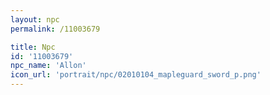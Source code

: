```yaml
---
layout: npc
permalink: /11003679

title: Npc
id: '11003679'
npc_name: 'Allon'
icon_url: 'portrait/npc/02010104_mapleguard_sword_p.png'
---
```

